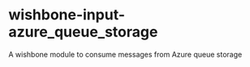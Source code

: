 # wishbone-input-azure_queue_storage
A wishbone module to consume messages from Azure queue storage
